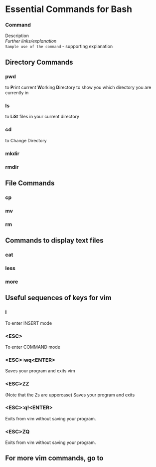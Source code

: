 # Essential Commands for Bash

### Command
Description\
*Further links/explanation*\
`Sample use of the command` - supporting explanation

## Directory Commands
### pwd
to **P**rint current **W**orking **D**irectory to show you which directory you are currently in 
### ls
to **L**i**S**t files in your current directory 
### cd
to Change Directory
### mkdir
### rmdir

## File Commands
### cp
### mv
### rm

## Commands to display text files
### cat
### less
### more

## Useful sequences of keys for vim

### i
To enter INSERT mode

### \<ESC>
To enter COMMAND mode

### \<ESC>:wq\<ENTER>
Saves your program and exits vim
### \<ESC>ZZ 
(Note that the Zs are uppercase) Saves your program and exits
### \<ESC>:q!\<ENTER>
Exits from vim without saving your program.
### \<ESC>ZQ
Exits from vim without saving your program.

## For more vim commands, go to 
